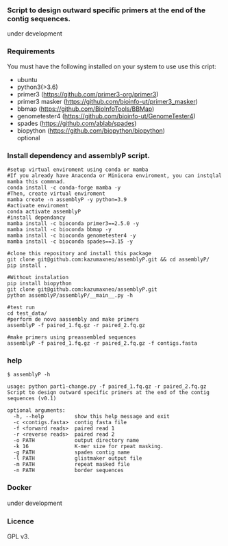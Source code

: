     
### Script to design outward specific primers at the end of the contig sequences.
under development  
  
### Requirements

You must have the following installed on your system to use use this cript:  
* ubuntu  
* python3(>3.6)  
* primer3 (<https://github.com/primer3-org/primer3>)  
* primer3 masker (<https://github.com/bioinfo-ut/primer3_masker>)  
* bbmap (<https://github.com/BioInfoTools/BBMap>)  
* genometester4 (<https://github.com/bioinfo-ut/GenomeTester4>)  
* spades (<https://github.com/ablab/spades>)  
* biopython (<https://github.com/biopython/biopython>)  
optional  



### Install dependency and assemblyP script.
    #setup virtual enviroment using conda or mamba
    #If you already have Anaconda or Minicona enviroment, you can instqlal mamba this commnad. 
    conda install -c conda-forge mamba -y
    #Then, create virtual enviroment
    mamba create -n assemblyP -y python=3.9
    #activate enviroment
    conda activate assemblyP
    #install dependancy
    mamba install -c bioconda primer3==2.5.0 -y
    mamba install -c bioconda bbmap -y
    mamba install -c bioconda genometester4 -y
    mamba install -c bioconda spades==3.15 -y
        
    #clone this repository and install this package
    git clone git@github.com:kazumaxneo/assemblyP.git && cd assemblyP/
    pip install .
    
    #Without instalation
    pip install biopython
    git clone git@github.com:kazumaxneo/assemblyP.git
    python assemblyP/assemblyP/__main__.py -h
    
    #test run
    cd test_data/
    #perform de novo aassembly and make primers
    assemblyP -f paired_1.fq.gz -r paired_2.fq.gz
    
    #make primers using preassembled sequences
    assemblyP -f paired_1.fq.gz -r paired_2.fq.gz -f contigs.fasta

### help  
    $ assemblyP -h

    usage: python part1-change.py -f paired_1.fq.gz -r paired_2.fq.gz  
    Script to design outward specific primers at the end of the contig sequences (v0.1)  

    optional arguments:  
      -h, --help          show this help message and exit  
      -c <contigs.fasta>  contig fasta file  
      -f <forward reads>  paired read 1  
      -r <reverse reads>  paired read 2  
      -o PATH             output directory name  
      -k 16               K-mer size for rpeat masking.  
      -g PATH             spades contig name  
      -l PATH             glistmaker output file  
      -m PATH             repeat masked file  
      -n PATH             border sequences    
  


### Docker
    
under development
　
　
### Licence
GPL v3.



    
        


